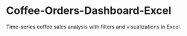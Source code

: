 # Coffee-Orders-Dashboard-Excel
Time-series coffee sales analysis with filters and visualizations in Excel.
